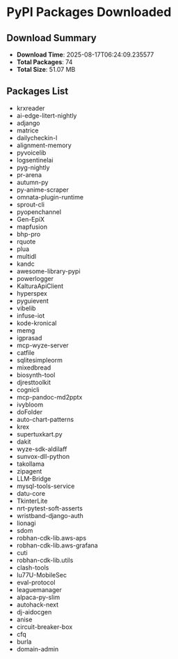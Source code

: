 # PyPI Packages Downloaded

## Download Summary
- **Download Time**: 2025-08-17T06:24:09.235577
- **Total Packages**: 74
- **Total Size**: 51.07 MB

## Packages List
- krxreader
- ai-edge-litert-nightly
- adjango
- matrice
- dailycheckin-l
- alignment-memory
- pyvoicelib
- logsentinelai
- pyg-nightly
- pr-arena
- autumn-py
- py-anime-scraper
- omnata-plugin-runtime
- sprout-cli
- pyopenchannel
- Gen-EpiX
- mapfusion
- bhp-pro
- rquote
- plua
- multidl
- kandc
- awesome-library-pypi
- powerlogger
- KalturaApiClient
- hyperspex
- pyguievent
- vibelib
- infuse-iot
- kode-kronical
- memg
- igprasad
- mcp-wyze-server
- catfile
- sqlitesimpleorm
- mixedbread
- biosynth-tool
- djresttoolkit
- cognicli
- mcp-pandoc-md2pptx
- ivybloom
- doFolder
- auto-chart-patterns
- krex
- supertuxkart.py
- dakit
- wyze-sdk-aldilaff
- sunvox-dll-python
- takollama
- zipagent
- LLM-Bridge
- mysql-tools-service
- datu-core
- TkinterLite
- nrt-pytest-soft-asserts
- wristband-django-auth
- lionagi
- sdom
- robhan-cdk-lib.aws-aps
- robhan-cdk-lib.aws-grafana
- cuti
- robhan-cdk-lib.utils
- clash-tools
- lu77U-MobileSec
- eval-protocol
- leaguemanager
- alpaca-py-slim
- autohack-next
- dj-aidocgen
- anise
- circuit-breaker-box
- cfq
- burla
- domain-admin
